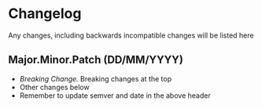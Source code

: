 # Changelog

Any changes, including backwards incompatible changes will be listed here

## Major.Minor.Patch (DD/MM/YYYY)
- *Breaking Change.* Breaking changes at the top
- Other changes below
- Remember to update semver and date in the above header
